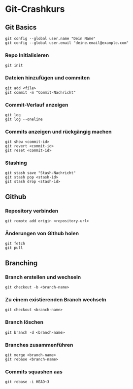 # Git-Crashkurs

## Git Basics

    git config --global user.name "Dein Name"
    git config --global user.email "deine.email@example.com"

### Repo Initialisieren

    git init

### Dateien hinzufügen und commiten

    git add <file>
    git commit -m "Commit-Nachricht"

### Commit-Verlauf anzeigen

    git log
    git log --oneline

### Commits anzeigen und rückgängig machen

    git show <commit-id>
    git revert <commit-id>
    git reset <commit-id>

### Stashing

    git stash save "Stash-Nachricht"
    git stash pop <stash-id>
    git stash drop <stash-id>

## Github

### Repository verbinden

    git remote add origin <repository-url>

### Änderungen von Github holen

    git fetch
    git pull

## Branching

### Branch erstellen und wechseln

    git checkout -b <branch-name>

### Zu einem existierenden Branch wechseln

    git checkout <branch-name>

### Branch löschen

    git branch -d <branch-name>

### Branches zusammenführen

    git merge <branch-name>
    git rebase <branch-name>

### Commits squashen aas

    git rebase -i HEAD~3
